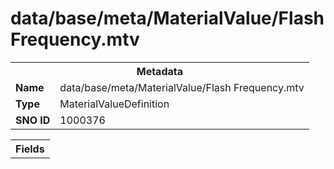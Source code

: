 <h1>data/base/meta/MaterialValue/Flash Frequency.mtv</h1><table><tr><th colspan="100%">Metadata</th></tr><tr><td><b>Name</b></td><td>data/base/meta/MaterialValue/Flash Frequency.mtv</td></tr><tr><td><b>Type</b></td><td>MaterialValueDefinition</td></tr><tr><td><b>SNO ID</b></td><td>1000376</td></tr></table>

<table><tr><th colspan="100%">Fields</th></tr></table>

